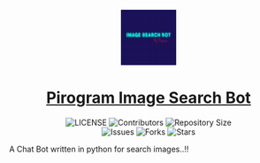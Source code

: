 <p align="center">
<img style="width:100px; height:100px;" src="ImageSearchBot.PNG" alt="Pirogram-Image-Search-Bot Logo">
</p>

<h1 align="center">
<a href="https://github.com/MAXPy-IND/Pirogram-Image-Search-Bot">Pirogram Image Search Bot</a>
</h1>

<p align="center">
    <img src="https://img.shields.io/github/license/MAXPy-IND/Pirogram-Image-Search-Bot?style=for-the-badge&logo=appveyor" alt="LICENSE">
    <img src="https://img.shields.io/github/contributors/MAXPy-IND/Pirogram-Image-Search-Bot?style=for-the-badge&logo=appveyor" alt="Contributors">
    <img src="https://img.shields.io/github/repo-size/MAXPy-IND/Pirogram-Image-Search-Bot?style=for-the-badge&logo=appveyor" alt="Repository Size"> <br>
    <img src="https://img.shields.io/github/issues/MAXPy-IND/Pirogram-Image-Search-Bot?style=for-the-badge&logo=appveyor" alt="Issues">
    <img src="https://img.shields.io/github/forks/MAXPy-IND/Pirogram-Image-Search-Bot?style=for-the-badge&logo=appveyor" alt="Forks">
    <img src="https://img.shields.io/github/stars/MAXPy-IND/Pirogram-Image-Search-Bot?style=for-the-badge&logo=appveyor" alt="Stars">
</p>

A Chat Bot written in python for search images..!!
